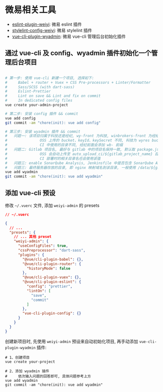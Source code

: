 # 微易相关工具

* [eslint-plugin-weiyi](https://www.npmjs.com/package/eslint-plugin-weiyi): 微易 eslint 插件
* [stylelint-config-weiyi](https://www.npmjs.com/package/stylelint-config-weiyi): 微易 stylelint 插件
* [vue-cli-plugin-wyadmin](https://www.npmjs.com/package/vue-cli-plugin-wyadmin): 微易 vue-cli 管理后台初始化插件

## 通过 vue-cli 及 config、wyadmin 插件初始化一个管理后台项目

```bash

# 第一步: 使用 vue-cli 新建一个项目, 选择如下:
#     Babel + router + Vuex + CSS Pre-processors + Linter/Formatter
#     Sass/SCSS (with dart-sass)
#     Eslint-Prettier
#     Lint on save && Lint and fix on commit
#     In dedicated config files
vue create your-admin-project

# 第二步: 安装 config 插件 && commit
vue add config
git commit -am "chore(init): vue add config"

# 第三步: 安装 wyadmin 插件 && commit
#   问题一: 该项目归属于科技还是经纪, wy-front 为科技, winbrokers-front 为经纪
#               OSS 上传的 bucket、keyId、keySecret 不同, 科技为 wyres bucket, 经纪为 winbres bucket
#               CI 中使用的目录不同, 经纪前面会添加 wb- 前缀
#   问题二: Gitlab 项目名, 最好与 gitlab 中的项目名保持一致, 默认取 package.json 中的 name 值
#               OSS 会自动上传至 auto_upload_ci/${gitlab_project_name} 目录
#               CI 部署时的相关目录名也会使用该值
#   问题三: enable SonarQube Analysis, Jenkinsfile 中是否包含 SonarQube Analysis, 默认包含
#   问题三: 最终服务器存放的目录, 即 nginx 映射域名到该目录, 一般使用 /data/${gitlab_project_name} 目录
vue add wyadmin
git commit -am "chore(init): vue add wyadmin"

```

## 添加 vue-cli 预设

修改 `~/.vuerc` 文件, 添加 `weiyi-admin` 的 presets

```json
// ~/.vuerc

{
  // ...
  "presets": {
    // ... 其他 preset
    "weiyi-admin": {
      "useConfigFiles": true,
      "cssPreprocessor": "dart-sass",
      "plugins": {
        "@vue/cli-plugin-babel": {},
        "@vue/cli-plugin-router": {
          "historyMode": false
        },
        "@vue/cli-plugin-vuex": {},
        "@vue/cli-plugin-eslint": {
          "config": "prettier",
          "lintOn": [
            "save",
            "commit"
          ]
        },
        "vue-cli-plugin-config": {}
      }
    }
  }
}
```

创建新项目时, 先使用 `weiyi-admin` 预设来自动初始化项目, 再手动添加 `vue-cli-plugin-wyadmin` 插件:

```shell
# 1、创建项目
vue create your-project

# 2、添加 wyadmin 插件
#     依次输入问题的回答即可, 具体问题参考上方
vue add wyadmin
git commit -am "chore(init): vue add wyadmin"
```
